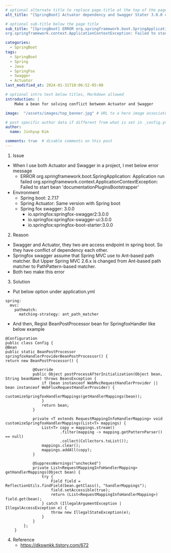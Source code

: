 ```yaml
---
# optional alternate title to replace page.title at the top of the page
alt_title: "[SpringBoot] Actuator dependency and Swagger Stater 3.0.0 conflict"

# optional sub-title below the page title
sub_title: "[SpringBoot] ERROR org.springframework.boot.SpringApplication: Application run failed
org.springframework.context.ApplicationContextException: Failed to start bean 'documentationPluginsBootstrapper'"

categories:
  - SpringBoot
tags:
  - SpringBoot
  - Spring
  - Java
  - SpringFox
  - Swagger
  - Actuator
last_modified_at: 2024-01-31T10:06:52-05:00

# optional intro text below titles, Markdown allowed
introduction: |
    Make a bean for solving conflict between Actuator and Swagger 

image:  "/assets/images/top_banner.jpg" # URL to a hero image associated with the post (e.g., /assets/page-pic.jpg)

# post specific author data if different from what is set in _config.yml 
author:
  name: Jinhyup Kim 

comments: true  # disable comments on this post
---
```


1. Issue  
  - When I use both Actuator and Swagger in a project, I met below error message
    - ERROR org.springframework.boot.SpringApplication: Application run failed
      org.springframework.context.ApplicationContextException: Failed to start bean 'documentationPluginsBootstrapper'
  - Environment
    - Spring boot: 2.7.17
    - Spring Actuator: Same version with Spring boot
    - Spring fox swagger: 3.0.0
      - io.springfox:springfox-swagger2:3.0.0
      - io.springfox:springfox-swagger-ui:3.0.0
      - io.springfox:springfox-boot-starter:3.0.0
2. Reason
  - Swagger and Actuator, they two are access endpoint in spring boot. So they have conflict of dependency each other.
  - Springfox swagger assume that Spring MVC use to Ant-based path matcher. But Upper Spring MVC 2.6.x is changed from Ant-based path matcher to PathPattern-based matcher. 
  - Both two make this error
3. Solution
  - Put below option under application.yml
```
spring:
  mvc:
    pathmatch:
      matching-strategy: ant_path_matcher
```
  - And then, Regist BeanPostProcessor bean for SpringfoxHandler like below example
```
@Configuration
public class Config {
@Bean
public static BeanPostProcessor springfoxHandlerProviderBeanPostProcessor() {
return new BeanPostProcessor() {

            @Override
            public Object postProcessAfterInitialization(Object bean, String beanName) throws BeansException {
                if (bean instanceof WebMvcRequestHandlerProvider || bean instanceof WebFluxRequestHandlerProvider) {
                    customizeSpringfoxHandlerMappings(getHandlerMappings(bean));
                }
                return bean;
            }

            private <T extends RequestMappingInfoHandlerMapping> void customizeSpringfoxHandlerMappings(List<T> mappings) {
                List<T> copy = mappings.stream()
                        .filter(mapping -> mapping.getPatternParser() == null)
                        .collect(Collectors.toList());
                mappings.clear();
                mappings.addAll(copy);
            }

            @SuppressWarnings("unchecked")
            private List<RequestMappingInfoHandlerMapping> getHandlerMappings(Object bean) {
                try {
                    Field field = ReflectionUtils.findField(bean.getClass(), "handlerMappings");
                    field.setAccessible(true);
                    return (List<RequestMappingInfoHandlerMapping>) field.get(bean);
                } catch (IllegalArgumentException | IllegalAccessException e) {
                    throw new IllegalStateException(e);
                }
            }
        };
    }
```
4. Reference
   - https://dkswnkk.tistory.com/672
